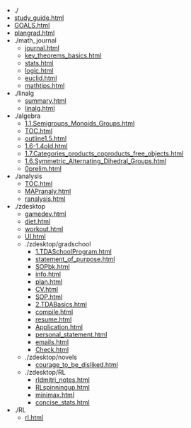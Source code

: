* ./
* [study_guide.html](html/study_guide.html)
* [GOALS.html](html/GOALS.html)
* [plangrad.html](html/plangrad.html)
* ./math_journal
  * [journal.html](html/math_journal/journal.html)
  * [key_theorems_basics.html](html/math_journal/key_theorems_basics.html)
  * [stats.html](html/math_journal/stats.html)
  * [logic.html](html/math_journal/logic.html)
  * [euclid.html](html/math_journal/euclid.html)
  * [mathtips.html](html/math_journal/mathtips.html)
* ./linalg
  * [summary.html](html/linalg/summary.html)
  * [linalg.html](html/linalg/linalg.html)
* ./algebra
  * [1.1.Semigroups_Monoids_Groups.html](html/algebra/1.1.Semigroups_Monoids_Groups.html)
  * [TOC.html](html/algebra/TOC.html)
  * [outline1.5.html](html/algebra/outline1.5.html)
  * [1.6-1.4old.html](html/algebra/1.6-1.4old.html)
  * [1.7.Categories_products_coproducts_free_objects.html](html/algebra/1.7.Categories_products_coproducts_free_objects.html)
  * [1.6.Symmetric_Alternating_Dihedral_Groups.html](html/algebra/1.6.Symmetric_Alternating_Dihedral_Groups.html)
  * [0prelim.html](html/algebra/0prelim.html)
* ./analysis
  * [TOC.html](html/analysis/TOC.html)
  * [MAPranaly.html](html/analysis/MAPranaly.html)
  * [ranalysis.html](html/analysis/ranalysis.html)
* ./zdesktop
  * [gamedev.html](html/zdesktop/gamedev.html)
  * [diet.html](html/zdesktop/diet.html)
  * [workout.html](html/zdesktop/workout.html)
  * [UI.html](html/zdesktop/UI.html)
  * ./zdesktop/gradschool
    * [1.TDASchoolProgram.html](html/zdesktop/gradschool/1.TDASchoolProgram.html)
    * [statement_of_purpose.html](html/zdesktop/gradschool/statement_of_purpose.html)
    * [SOPbk.html](html/zdesktop/gradschool/SOPbk.html)
    * [info.html](html/zdesktop/gradschool/info.html)
    * [plan.html](html/zdesktop/gradschool/plan.html)
    * [CV.html](html/zdesktop/gradschool/CV.html)
    * [SOP.html](html/zdesktop/gradschool/SOP.html)
    * [2.TDABasics.html](html/zdesktop/gradschool/2.TDABasics.html)
    * [compile.html](html/zdesktop/gradschool/compile.html)
    * [resume.html](html/zdesktop/gradschool/resume.html)
    * [Application.html](html/zdesktop/gradschool/Application.html)
    * [personal_statement.html](html/zdesktop/gradschool/personal_statement.html)
    * [emails.html](html/zdesktop/gradschool/emails.html)
    * [Check.html](html/zdesktop/gradschool/Check.html)
  * ./zdesktop/novels
    * [courage_to_be_disliked.html](html/zdesktop/novels/courage_to_be_disliked.html)
  * ./zdesktop/RL
    * [rldmitri_notes.html](html/zdesktop/RL/rldmitri_notes.html)
    * [RLspinningup.html](html/zdesktop/RL/RLspinningup.html)
    * [minimax.html](html/zdesktop/RL/minimax.html)
    * [concise_stats.html](html/zdesktop/RL/concise_stats.html)
* ./RL
  * [rl.html](html/RL/rl.html)
